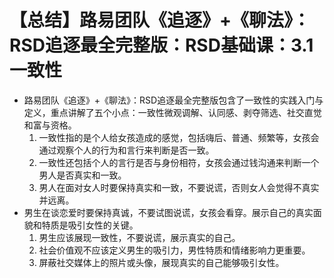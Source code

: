 # 【总结】路易团队《追逐》+《聊法》：RSD追逐最全完整版：RSD基础课：3.1一致性

-   路易团队《追逐》+《聊法》：RSD追逐最全完整版包含了一致性的实践入门与定义，重点讲解了五个小点：一致性微观调解、认同感、剥夺筛选、社交直觉和富与资格。
    1.  一致性指的是个人给女孩造成的感觉，包括嗨后、普通、频繁等，女孩会通过观察个人的行为和言行来判断是否一致。
    2.  一致性还包括个人的言行是否与身份相符，女孩会通过钱沟通来判断一个男人是否真实和一致。
    3.  男人在面对女人时要保持真实和一致，不要说谎，否则女人会觉得不真实并远离。
-   男生在谈恋爱时要保持真诚，不要试图说谎，女孩会看穿。展示自己的真实面貌和特质是吸引女性的关键。
    1.  男生应该展现一致性，不要说谎，展示真实的自己。
    2.  社会价值观不应该定义男生的吸引力，男性特质和情绪影响力更重要。
    3.  屏蔽社交媒体上的照片或头像，展现真实的自己能够吸引女性。